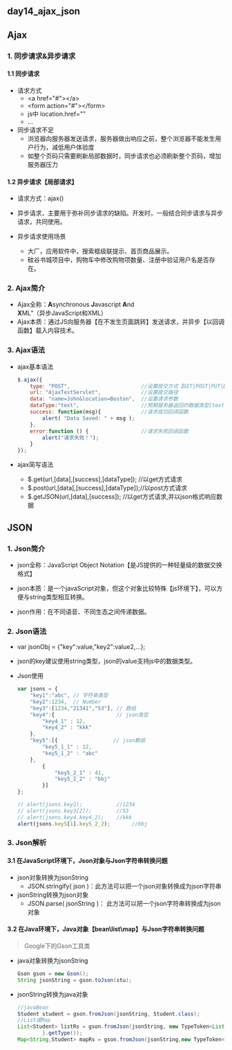 ## day14_ajax_json

## Ajax

### 1. 同步请求&异步请求

#### 1.1 同步请求

- 请求方式
  - \<a href="#">\</a>
  - \<form action="#">\</form>
  - js中 location.href=""
  - ...
- 同步请求不足
  - 浏览器向服务器发送请求，服务器做出响应之前，整个浏览器不能发生用户行为，减低用户体验度
  - 如整个页码只需要刷新局部数据时，同步请求也必须刷新整个页码，增加服务器压力

#### 1.2 异步请求【局部请求】

- 请求方式：ajax()
- 异步请求，主要用于弥补同步请求的缺陷。开发时，一般结合同步请求与异步请求，共同使用。

- 异步请求使用场景
  - 大厂，应用软件中，搜索框级联提示、首页商品展示。
  - 硅谷书城项目中，购物车中修改购物项数量、注册中验证用户名是否存在。

### 2. Ajax简介

- Ajax全称：**A**synchronous  **J**avascript **A**nd **X**ML”（异步JavaScript和XML）
- Ajax本质：通过JS向服务器【在不发生页面跳转】发送请求，并异步【以回调函数】载入内容技术。

### 3. Ajax语法

- ajax基本语法

  ```javascript
  $.ajax({
      type: "POST",                       //设置提交方式【GET|POST|PUT|DELETE】
      url: "AjaxTestServlet",             //设置提交路径
      data: "name=John&location=Boston",  //设置请求参数
      dataType:"text",                    //预期服务器返回的数据类型[text\json]
      success: function(msg){             //请求成功回调函数
          alert( "Data Saved: " + msg );
      },
      error:function () {                 //请求失败回调函数
          alert("请求失败！");
      }
  });
  ```

- ajax简写语法
  - $.get(url,[data],[success],[dataType]);   //以get方式请求
  - $.post(url,[data],[success],[dataType]);//以post方式请求
  - $.getJSON(url,[data],[success]);             //以get方式请求,并以json格式响应数据



## JSON

### 1. Json简介

- json全称：JavaScript Object Notation【是JS提供的一种轻量级的数据交换格式】
- json本质：是一个javaScript对象，但这个对象比较特殊【js环境下】，可以方便与string类型相互转换。

- json作用：在不同语音、不同生态之间传递数据。

### 2. Json语法

- var jsonObj = {"key":value,"key2":value2,...};

- json的key建议使用string类型，json的value支持js中的数据类型。

- Json使用

  ```javascript
  var jsons = {
      "key1":"abc", // 字符串类型
      "key2":1234,  // Number
      "key3":[1234,"21341","53"], // 数组
      "key4":{                    // json类型
          "key4_1" : 12,
          "key4_2" : "kkk"
      },
      "key5":[{                  // json数组
          "key5_1_1" : 12,
          "key5_1_2" : "abc"
      },
          {
              "key5_2_1" : 41,
              "key5_2_2" : "bbj"
          }]
  };
  
  // alert(jsons.key2);           //1234
  // alert(jsons.key3[2]);        //53
  // alert(jsons.key4.key4_2);    //kkk
  alert(jsons.key5[1].key5_2_2);       //bbj
  ```

### 3. Json解析

#### 3.1 在JavaScript环境下，Json对象与Json字符串转换问题

- json对象转换为jsonString
  - JSON.stringify( json )：此方法可以把一个json对象转换成为json字符串 
- jsonString转换为json对象
  - JSON.parse( jsonString )： 此方法可以把一个json字符串转换成为json对象

#### 3.2  在Java环境下，Java对象【bean\list\map】与Json字符串转换问题

> Google下的Gson工具类

- java对象转换为jsonString

  ```java
  Gson gson = new Gson();
  String jsonString = gson.toJson(stu);
  ```

- jsonString转换为java对象

  ```java
  //javaBean
  Student student = gson.fromJson(jsonString, Student.class);
  //List或Map
  List<Student> listRs = gson.fromJson(jsonString, new TypeToken<List<Student>>() {
          }.getType());
  Map<String,Student> mapRs = gson.fromJson(jsonString,new TypeToken<Map<String,Student>>(){}.getType());
          
  ```











